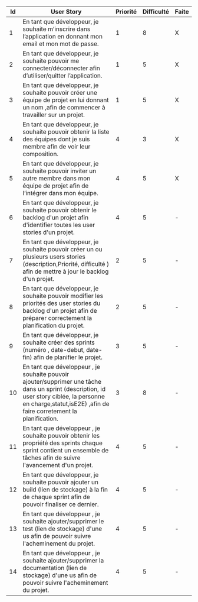 Id | User Story | Priorité    |  Difficulté| Faite
---|-----------------------------------------------------------------------------------------------------------------------------------------------------------------------------------------------------------------------------------------------------------------------------------|-------------|------------|-------
1  | En tant que développeur, je souhaite m’inscrire dans l’application en donnant mon email et mon mot de passe.                                                                                                                                                                                  |    1        |   8  | X
2  | En tant que développeur, je souhaite pouvoir me connecter/déconnecter afin d’utiliser/quitter l’application.                                                                                                                                                                          |    1        |   5  | X
3  | En tant que développeur, je souhaite pouvoir créer une équipe de projet en lui donnant un nom ,afin de commencer à travailler sur un projet.                                                                                                          |    1        |   5  | X
4  | En tant que développeur, je souhaite pouvoir obtenir la liste des équipes dont je suis membre afin de voir leur composition.                                                                                                                                      |    4        |   3  | X
5  | En tant que développeur, je souhaite pouvoir inviter un autre membre dans mon équipe de projet afin de l’intégrer dans mon équipe.                                                                            |    4        |   5  | X
6  | En tant que développeur, je souhaite pouvoir obtenir le backlog d'un projet afin d'identifier toutes les user stories d'un projet.                                                                                                                                                |    4        |   5  | -
7  | En tant que développeur, je souhaite pouvoir créer un ou plusieurs users stories (description,Priorité, difficulté ) afin de mettre à jour le backlog d'un projet.                                                                                        |    2        |   5  | -
8  | En tant que développeur, je souhaite pouvoir modifier les priorités des user stories du backlog d'un projet afin de préparer correctement la planification du projet.                                                                                              |   2        |   5  | -
9  | En tant que développeur, je souhaite créer des sprints (numéro , date-debut, date-fin) afin de planifier le projet.           |    3        |   5  | -
10 | En tant que développeur , je souhaite pouvoir ajouter/supprimer une tâche dans un sprint (description, id user story ciblée, la personne en charge,statut,isE2E) ,afin de faire corretement la planification.                 |    3        |   8  | -
11 | En tant que développeur , je souhaite pouvoir obtenir les propriété  des sprints chaque sprint contient un ensemble de tâches afin de suivre l'avancement d'un projet.                                                                                                                |    4        |   5  | -
12 | En tant que développeur, je souhaite pouvoir ajouter un  build (lien de stockage) à la fin de chaque sprint afin de pouvoir finaliser ce dernier.                                                                                                             |    4        |   5  | -
13 | En tant que développeur , je souhaite ajouter/supprimer le test (lien de stockage) d'une us afin de pouvoir suivre l'acheminement du projet.                                                                      |    4        |   5  | -                   
14 | En tant que développeur , je souhaite ajouter/supprimer la documentation (lien de stockage) d'une us afin de pouvoir suivre l'acheminement du projet.                                                                     |    4        |   5  | -                   
